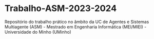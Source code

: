 # Trabalho-ASM-2023-2024
Repositório do trabalho prático no âmbito da UC de Agentes e Sistemas Multiagente (ASM) - Mestrado em Engenharia Informática (MEI/MIEI) - Universidade do Minho (UMinho)
